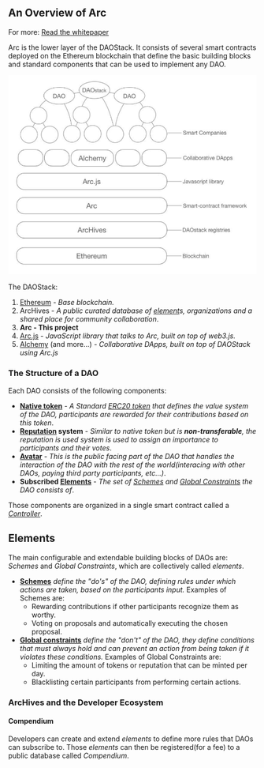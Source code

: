 ## An Overview of Arc

For more: [Read the whitepaper](https://github.com/daostack/daostack/blob/master/docs/DAOstack%20White%20Paper%20V1.0.pdf)

Arc is the lower layer of the DAOStack. It consists of several smart contracts deployed on the Ethereum blockchain that define the basic building blocks and standard components that can be used to implement any DAO.

![The DAOStack](img/the-dao-stack.png)

The DAOStack:
1. [Ethereum](https://www.ethereum.org/) - *Base blockchain.*
2. ArcHives - *A public curated database of [element](#elements)s, organizations and a shared place for community collaboration*.
3. **Arc - This project**
4. [Arc.js](https://github.com/daostack/arc-js) - *JavaScript library that talks to Arc, built on top of web3.js.*
5. [Alchemy](https://github.com/daostack/Alchemy-Aurelia) (and more...) - *Collaborative DApps, built on top of DAOStack using Arc.js*

### The Structure of a DAO

Each DAO consists of the following components:

* **[Native token](reference/controller/DAOToken.md)** - *A Standard [ERC20 token](https://theethereum.wiki/w/index.php/ERC20_Token_Standard) that defines the value system of the DAO, participants are rewarded for their contributions based on this token*.
* **[Reputation](reference/controller/Reputation.md) system** - *Similar to native token but is **non-transferable**, the reputation is used system is used to assign an importance to participants and their votes*.
* **[Avatar](reference/controller/Avatar.md)** - *This is the public facing part of the DAO that handles the interaction of the DAO with the rest of the world(interacing with other DAOs, paying third party participants, etc...)*.
* **Subscribed [Elements](#elements)** - *The set of [Schemes](reference/universalSchemes/UniversalSchemeInterface.md) and [Global Constraints](reference/globalConstraints/GlobalConstraintInterface.md) the DAO consists of*.

Those components are organized in a single smart contract called a *[Controller](Controller)*.

## Elements

The main configurable and extendable building blocks of DAOs are: *Schemes* and *Global Constraints*, which are collectively called *elements*.
* **[Schemes](reference/universalSchemes/UniversalSchemeInterface.md)** *define the "do's" of the DAO, defining rules under which actions are taken, based on the participants input.* Examples of Schemes are:
    * Rewarding contributions if other participants recognize them as worthy.
    * Voting on proposals and automatically executing the chosen proposal.
* **[Global constraints](reference/globalConstraints/GlobalConstraintInterface.md)** *define the "don't" of the DAO, they define conditions that must always hold and can prevent an action from being taken if it violates these conditions.* Examples of Global Constraints are:
    * Limiting the amount of tokens or reputation that can be minted per day.
    * Blacklisting certain participants from performing certain actions.

### ArcHives and the Developer Ecosystem

#### Compendium

Developers can create and extend *elements* to define more rules that DAOs can subscribe to. 
Those *elements* can then be registered(for a fee) to a public database called *Compendium*.